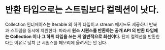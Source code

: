 # 반환 타입으로는 스트림보다 컬렉션이 낫다.

Collection 인터페이스는 Iterable 의 하위 타입이고 stream 메서드도 제공하니 반복과 스트림을 동시에 지원한다. 따라서 __원소 시퀀스를 반환하는 공개 API 의 반환 타입에는
Collection 이나 그 하위 타입을 쓰는 게 일반적으로 최선이다.__ 단지 컬렉션을 반환한다는 이유로 덩치 큰 시퀀스를 메모리에 올려서는 안 된다.
